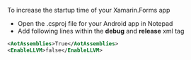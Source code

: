 To increase the startup time of your Xamarin.Forms app
- Open the .csproj file for your Android app in Notepad
- Add following lines within the <b>debug</b> and <b>release</b> xml tag
```xml
<AotAssemblies>True</AotAssemblies>
<EnableLLVM>false</EnableLLVM>
